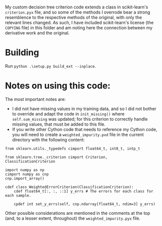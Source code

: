 
My custom decision tree criterion code extends a class in scikit-learn's
`criterion.pyx` file, and so some of the methods I overrode bear a strong
resemblence to the respective methods of the original, with only the relevant
lines changed. As such, I have included scikit-learn's license
(the `COPYING` file) in this folder and am noting here the connection between my
derivative work and the original.

# Building

Run `python .\setup.py build_ext --inplace`.

# Notes on using this code:

The most important notes are:

- I did not have missing values in my training data, and so I did not bother
  to override and adapt the code in `init_missing()` where `self.sum_missing` was 
  updated; for this criterion to correctly handle missing values, that must
  be added to this file.
- If you write other Cython code that needs to reference my Cython code,
you will need to create a `weighted_impurity.pxd` file in the current directory
with the following content:
```
from sklearn.utils._typedefs cimport float64_t, int8_t, intp_t

from sklearn.tree._criterion cimport Criterion, ClassificationCriterion

import numpy as np
cimport numpy as cnp
cnp.import_array()

cdef class WeightedErrorCriterion(ClassificationCriterion):
    cdef float64_t[:, :, ::1] y_errs # The errors for each class for each sample.
    
    cpdef int set_y_errs(self, cnp.ndarray[float64_t, ndim=3] y_errs)
```

Other possible considerations are mentioned in the comments at the top
(and, to a lesser extent, throughout) the `weighted_impurity.pyx` file.